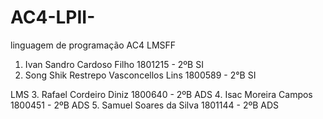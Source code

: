 # AC4-LPII-
linguagem de programação AC4 
LMSFF
1. Ivan Sandro Cardoso Filho 1801215 - 2ºB SI
2. Song Shik Restrepo Vasconcellos Lins 1800589 - 2°B SI

LMS
3. Rafael Cordeiro Diniz 1800640 - 2ºB ADS 
4. Isac Moreira Campos 1800451 - 2ºB ADS
5. Samuel Soares da Silva 1801144 - 2ºB ADS 

